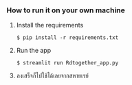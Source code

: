 ### How to run it on your own machine

1. Install the requirements

   ```
   $ pip install -r requirements.txt
   ```
2. Run the app

   ```
   $ streamlit run Rdtogether_app.py
   ```
3. ลงเสร็จก็ไปใช้ได้เลยจากสหายเรย์
